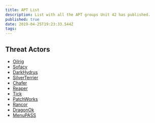 ```yaml
---
title: APT List
description: List with all the APT groups Unit 42 has published.
published: true
date: 2019-04-25T19:23:33.544Z
tags: 
---
```




<h2><b> Threat Actors </b></h2>


<ul>
<li><a href="http://localhost:3000/groups/oilrig">Oilrig</a></li>
<li><a href="#sofacy">Sofacy</a></li>
<li><a href="#darkhydrus">DarkHydrus</a></li>
<li><a href="#silverterrier">SilverTerrier</a></li>
<li><a href="#chafer">Chafer</a></li>
<li><a href="#reaper">Reaper</a></li>
<li><a href="#tick">Tick</a></li>
<li><a href="#patchworks">PatchWorks</a></li>
<li><a href="#rancor">Rancor</a></li>
<li><a href="#dragonok">DragonOk</a></li>
<li><a href="#menupass">MenuPASS</a></li>

</ul>

